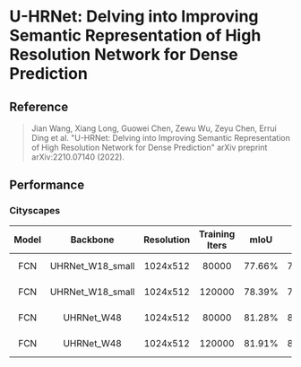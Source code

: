 # U-HRNet: Delving into Improving Semantic Representation of High Resolution Network for Dense Prediction

## Reference
> Jian Wang, Xiang Long, Guowei Chen, Zewu Wu, Zeyu Chen, Errui Ding et al. "U-HRNet: Delving into Improving Semantic Representation of High Resolution Network for Dense Prediction" arXiv preprint arXiv:2210.07140 (2022).

## Performance

### Cityscapes

| Model | Backbone | Resolution | Training Iters | mIoU | mIoU (flip) | mIoU (ms+flip) | Links |
|:-:|:-:|:-:|:-:|:-:|:-:|:-:|:-:|
|FCN|UHRNet_W18_small|1024x512|80000|77.66%|78.26%|78.79%|[model](https://bj.bcebos.com/paddleseg/dygraph/cityscapes/fcn_uhrnetw18_small_cityscapes_1024x512_80k/model.pdparams) \| [log](https://bj.bcebos.com/paddleseg/dygraph/cityscapes/fcn_uhrnetw18_small_cityscapes_1024x512_80k/train.log) |
|FCN|UHRNet_W18_small|1024x512|120000|78.39%|79.09%|79.35%|[model](https://bj.bcebos.com/paddleseg/dygraph/cityscapes/fcn_uhrnetw18_small_cityscapes_1024x512_120k_bs3/model.pdparams) \| [log](https://bj.bcebos.com/paddleseg/dygraph/cityscapes/fcn_uhrnetw18_small_cityscapes_1024x512_120k_bs3/train.log)|
|FCN|UHRNet_W48|1024x512|80000|81.28%|81.76%|81.91%|[model](https://bj.bcebos.com/paddleseg/dygraph/cityscapes/fcn_uhrnetw48_cityscapes_1024x512_80k/model.pdparams) \| [log](https://bj.bcebos.com/paddleseg/dygraph/cityscapes/fcn_uhrnetw48_cityscapes_1024x512_80k/train.log) |
|FCN|UHRNet_W48|1024x512|120000|81.91%|82.39%|82.71%|[model](https://bj.bcebos.com/paddleseg/dygraph/cityscapes/fcn_uhrnetw48_cityscapes_1024x512_120k_bs3/model.pdparams) \| [log](https://bj.bcebos.com/paddleseg/dygraph/cityscapes/fcn_uhrnetw48_cityscapes_1024x512_120k_bs3/train.log) |
